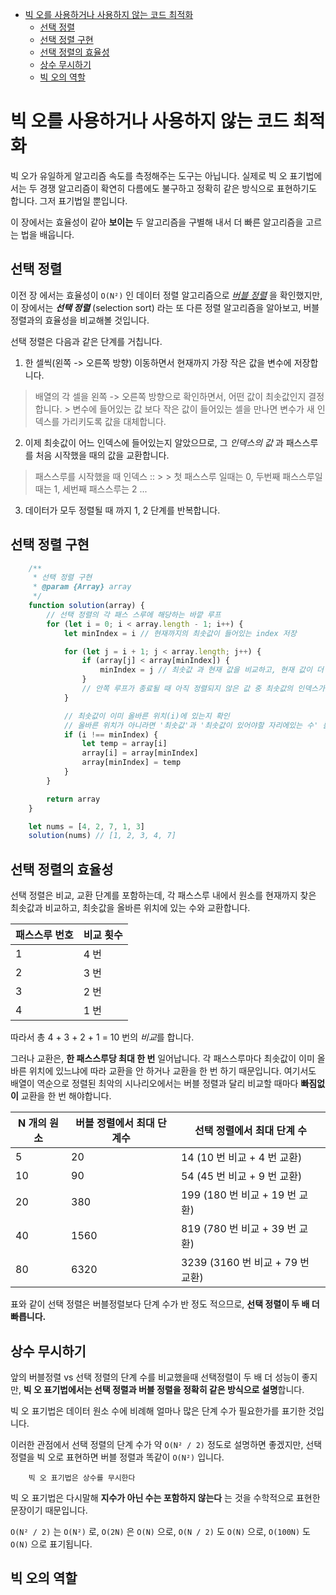 - [빅 오를 사용하거나 사용하지 않는 코드 최적화](#빅-오를-사용하거나-사용하지-않는-코드-최적화)
	- [선택 정렬](#선택-정렬)
	- [선택 정렬 구현](#선택-정렬-구현)
	- [선택 정렬의 효율성](#선택-정렬의-효율성)
	- [상수 무시하기](#상수-무시하기)
	- [빅 오의 역할](#빅-오의-역할)

# 빅 오를 사용하거나 사용하지 않는 코드 최적화

빅 오가 유일하게 알고리즘 속도를 측정해주는 도구는 아닙니다. 실제로 빅 오 표기법에서는 두 경쟁 알고리즘이 확연히 다름에도 불구하고 정확히 같은 방식으로 표현하기도 합니다. 그저 표기법일 뿐입니다.

이 장에서는 효율성이 같아 **보이는** 두 알고리즘을 구별해 내서 더 빠른 알고리즘을 고르는 법을 배웁니다.

## 선택 정렬

이전 장 에서는 효율성이 `O(N²)` 인 데이터 정렬 알고리즘으로 *[버블 정렬](./210419_빅%20오로%20코드%20속도%20올리기.md/#버블-정렬)* 을 확인했지만, 이 장에서는 ***선택 정렬*** (selection sort) 라는 또 다른 정렬 알고리즘을 알아보고, 버블정렬과의 효율성을 비교해볼 것입니다.

선택 정렬은 다음과 같은 단계를 거칩니다.

1. 한 셀씩(왼쪽 -> 오른쪽 방향) 이동하면서 현재까지 가장 작은 값을 변수에 저장합니다.
  > 배열의 각 셀을 왼쪽 -> 오른쪽 방향으로 확인하면서, 어떤 값이 최솟값인지 결정합니다.
	> 변수에 들어있는 값 보다 작은 값이 들어있는 셀을 만나면 변수가 새 인덱스를 가리키도록 값을 대체합니다.

2. 이제 최솟값이 어느 인덱스에 들어있는지 알았으므로, 그 *인덱스의 값* 과 패스스루를 처음 시작했을 때의 값을 교환합니다.
  > 패스스루를 시작했을 때 인덱스 ::
	> 
	> 첫 패스스루 일때는 0, 두번째 패스스루일때는 1, 세번째 패스스루는 2 ...

3. 데이터가 모두 정렬될 때 까지 1, 2 단계를 반복합니다.

## 선택 정렬 구현

``` js
	/**
	 * 선택 정렬 구현
	 * @param {Array} array 
	 */
	function solution(array) {
		// 선택 정렬의 각 패스 스루에 해당하는 바깥 루프
		for (let i = 0; i < array.length - 1; i++) {
			let minIndex = i // 현재까지의 최솟값이 들어있는 index 저장

			for (let j = i + 1; j < array.length; j++) {
				if (array[j] < array[minIndex]) {
					minIndex = j // 최솟값 과 현재 값을 비교하고, 현재 값이 더 작다면 현재 최솟값에 저장
				}
				// 안쪽 루프가 종료될 때 아직 정렬되지 않은 값 중 최솟값의 인덱스가 정해집니다.
			}

			// 최솟값이 이미 올바른 위치(i)에 있는지 확인
			// 올바른 위치가 아니라면 '최솟값'과 '최솟값이 있어야할 자리에있는 수' 를 교환한다
			if (i !== minIndex) {
				let temp = array[i]
				array[i] = array[minIndex]
				array[minIndex] = temp
			}
		}

		return array
	}

	let nums = [4, 2, 7, 1, 3]
	solution(nums) // [1, 2, 3, 4, 7]
```

## 선택 정렬의 효율성

선택 정렬은 비교, 교환 단계를 포함하는데, 각 패스스루 내에서 원소를 현재까지 찾은 최솟값과 비교하고, 최솟값을 올바른 위치에 있는 수와 교환합니다.

| 패스스루 번호 | 비교 횟수 |
| ------------- | --------- |
| 1             | 4 번      |
| 2             | 3 번      |
| 3             | 2 번      |
| 4             | 1 번      |

따라서 총 4 + 3 + 2 + 1 = 10 번의 *비교*를 합니다.

그러나 교환은, **한 패스스루당 최대 한 번** 일어납니다. 각 패스스루마다 최솟값이 이미 올바른 위치에 있느냐에 따라 교환을 안 하거나 교환을 한 번 하기 때문입니다. 여기서도 배열이 역순으로 정렬된 최악의 시나리오에서는 버블 정렬과 달리 비교할 때마다 **빠짐없이** 교환을 한 번 해야합니다.

| N 개의 원소 | 버블 정렬에서 최대 단계수 | 선택 정렬에서 최대 단계 수       |
| ----------- | ------------------------- | -------------------------------- |
| 5           | 20                        | 14 (10 번 비교 + 4 번 교환)      |
| 10          | 90                        | 54 (45 번 비교 + 9 번 교환)      |
| 20          | 380                       | 199 (180 번 비교 + 19 번 교환)   |
| 40          | 1560                      | 819 (780 번 비교 + 39 번 교환)   |
| 80          | 6320                      | 3239 (3160 번 비교 + 79 번 교환) |

표와 같이 선택 정렬은 버블정렬보다 단계 수가 반 정도 적으므로, **선택 정렬이 두 배 더 빠릅니다.**

## 상수 무시하기

앞의 버블정렬 vs 선택 정렬의 단계 수를 비교했을때 선택정렬이 두 배 더 성능이 좋지만, **빅 오 표기법에서는 선택 정렬과 버블 정렬을 정확히 같은 방식으로 설명**합니다.

빅 오 표기법은 데이터 원소 수에 비례해 얼마나 많은 단계 수가 필요한가를 표기한 것입니다.

이러한 관점에서 선택 정렬의 단계 수가 약 `O(N² / 2)` 정도로 설명하면 좋겠지만, 선택 정렬을 빅 오로 표현하면 버블 정렬과 똑같이 `O(N²)` 입니다.

```
	빅 오 표기법은 상수를 무시한다
```

빅 오 표기법은 다시말해 **지수가 아닌 수는 포함하지 않는다** 는 것을 수학적으로 표현한 문장이기 때문입니다.

`O(N² / 2)` 는 `O(N²)` 로, `O(2N)` 은 `O(N)` 으로, `O(N / 2)` 도 `O(N)` 으로, `O(100N)` 도 `O(N)` 으로 표기됩니다.

## 빅 오의 역할
